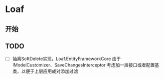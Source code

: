 # Loaf

## 开始 

## TODO
- [ ] 抽离SoftDelete实现，Loaf.EntityFrameworkCore 由于 IModelCustomizer、SaveChangesInterceptor 考虑加一层接口或者配置基类，以便于上层应用成对添加过滤